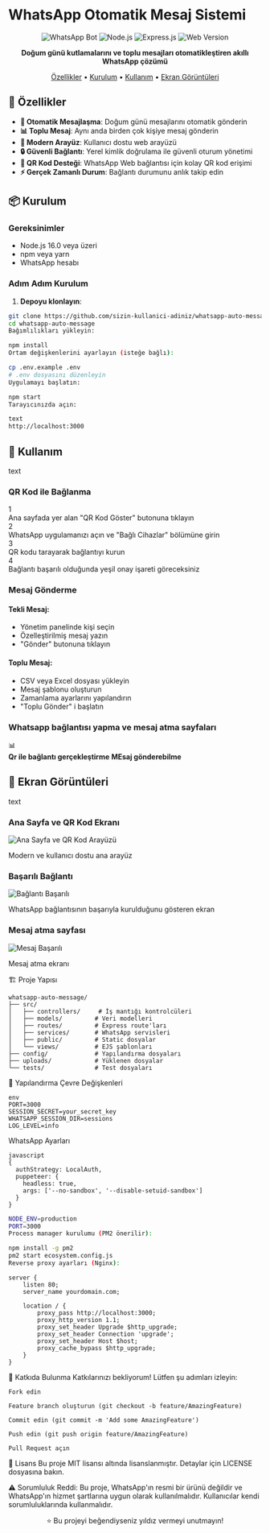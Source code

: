 # WhatsApp Otomatik Mesaj Sistemi

<div align="center">

![WhatsApp Bot](https://img.shields.io/badge/WhatsApp-Bot-green?style=for-the-badge&logo=whatsapp)
![Node.js](https://img.shields.io/badge/Node.js-16%2B-green?style=for-the-badge&logo=node.js)
![Express.js](https://img.shields.io/badge/Express.js-Framework-lightgrey?style=for-the-badge&logo=express)
![Web Version](https://img.shields.io/badge/Web-Interface-blue?style=for-the-badge&logo=google-chrome)

**Doğum günü kutlamalarını ve toplu mesajları otomatikleştiren akıllı WhatsApp çözümü**

[Özellikler](#-özellikler) • [Kurulum](#-kurulum) • [Kullanım](#-kullanım) • [Ekran Görüntüleri](#-ekran-görüntüleri)

</div>

## 🚀 Özellikler

- **🤖 Otomatik Mesajlaşma**: Doğum günü mesajlarını otomatik gönderin
- **📊 Toplu Mesaj**: Aynı anda birden çok kişiye mesaj gönderin
- **🎨 Modern Arayüz**: Kullanıcı dostu web arayüzü
- **🔒 Güvenli Bağlantı**: Yerel kimlik doğrulama ile güvenli oturum yönetimi
- **📱 QR Kod Desteği**: WhatsApp Web bağlantısı için kolay QR kod erişimi
- **⚡ Gerçek Zamanlı Durum**: Bağlantı durumunu anlık takip edin

## 📦 Kurulum

### Gereksinimler
- Node.js 16.0 veya üzeri
- npm veya yarn
- WhatsApp hesabı

### Adım Adım Kurulum

1. **Depoyu klonlayın**:
```bash
git clone https://github.com/sizin-kullanici-adiniz/whatsapp-auto-message.git
cd whatsapp-auto-message
Bağımlılıkları yükleyin:
```

```bash
npm install
Ortam değişkenlerini ayarlayın (isteğe bağlı):
```
```bash
cp .env.example .env
# .env dosyasını düzenleyin
Uygulamayı başlatın:
```
```bash
npm start
Tarayıcınızda açın:

text
http://localhost:3000
```

<div class="usage-container"> <div class="usage-section"> <h2>🎯 Kullanım</h2>
text
<div class="usage-card">
  <h3>QR Kod ile Bağlanma</h3>
  <div class="steps">
    <div class="step">
      <div class="step-number">1</div>
      <div class="step-content">
        Ana sayfada yer alan "QR Kod Göster" butonuna tıklayın
      </div>
    </div>
    <div class="step">
      <div class="step-number">2</div>
      <div class="step-content">
        WhatsApp uygulamanızı açın ve "Bağlı Cihazlar" bölümüne girin
      </div>
    </div>
    <div class="step">
      <div class="step-number">3</div>
      <div class="step-content">
        QR kodu tarayarak bağlantıyı kurun
      </div>
    </div>
    <div class="step">
      <div class="step-number">4</div>
      <div class="step-content">
        Bağlantı başarılı olduğunda yeşil onay işareti göreceksiniz
      </div>
    </div>
  </div>
</div>

<div class="usage-card">
  <h3>Mesaj Gönderme</h3>
  
  <div class="message-type">
    <h4>Tekli Mesaj:</h4>
    <ul>
      <li>Yönetim panelinde kişi seçin</li>
      <li>Özelleştirilmiş mesaj yazın</li>
      <li>"Gönder" butonuna tıklayın</li>
    </ul>
  </div>
  
  <div class="message-type">
    <h4>Toplu Mesaj:</h4>
    <ul>
      <li>CSV veya Excel dosyası yükleyin</li>
      <li>Mesaj şablonu oluşturun</li>
      <li>Zamanlama ayarlarını yapılandırın</li>
      <li>"Toplu Gönder" i başlatın</li>
    </ul>
  </div>
</div>

<div class="usage-card">
  <h3>Whatsapp bağlantısı yapma ve mesaj atma sayfaları</h3>
  <div class="features-grid">
    <div class="feature">
      <div class="feature-icon">📊</div>
      <div class="feature-content">
        <strong>Qr ile bağlantı gerçekleştirme</strong> 
        <strong>MEsaj gönderebilme</strong> 
      </div>
    </div>
  </div>
</div>
</div> <div class="screenshots-section"> <h2>📸 Ekran Görüntüleri</h2>
text
<div class="screenshot-card">
  <h3>Ana Sayfa ve QR Kod Ekranı</h3>
  <div class="screenshot-placeholder">
    <img src="screenshots/qr.png" 
         alt="Ana Sayfa ve QR Kod Arayüzü" class="screenshot-img">
  </div>
  <p class="screenshot-desc">Modern ve kullanıcı dostu ana arayüz</p>
</div>



<div class="screenshot-card">
  <h3>Başarılı Bağlantı</h3>
  <div class="screenshot-placeholder">
    <img src="screenshots/qr2.png" 
         alt="Bağlantı Başarılı" class="screenshot-img">
  </div>
  <p class="screenshot-desc">WhatsApp bağlantısının başarıyla kurulduğunu gösteren ekran</p>
</div>
<div class="screenshot-card">
  <h3>Mesaj atma sayfası</h3>
  <div class="screenshot-placeholder">
    <img src="screenshots/message.png" 
         alt="Mesaj Başarılı" class="screenshot-img">
  </div>
  <p class="screenshot-desc">Mesaj atma ekranı</p>
</div>

🏗️ Proje Yapısı
```
whatsapp-auto-message/
├── src/
│   ├── controllers/     # İş mantığı kontrolcüleri
│   ├── models/         # Veri modelleri
│   ├── routes/         # Express route'ları
│   ├── services/       # WhatsApp servisleri
│   ├── public/         # Static dosyalar
│   └── views/          # EJS şablonları
├── config/             # Yapılandırma dosyaları
├── uploads/            # Yüklenen dosyalar
└── tests/              # Test dosyaları
```

🔧 Yapılandırma
Çevre Değişkenleri
```
env
PORT=3000
SESSION_SECRET=your_secret_key
WHATSAPP_SESSION_DIR=sessions
LOG_LEVEL=info
```

WhatsApp Ayarları
```
javascript
{
  authStrategy: LocalAuth,
  puppeteer: { 
    headless: true,
    args: ['--no-sandbox', '--disable-setuid-sandbox']
  }
}
```

```bash
NODE_ENV=production
PORT=3000
Process manager kurulumu (PM2 önerilir):
```
```bash
npm install -g pm2
pm2 start ecosystem.config.js
Reverse proxy ayarları (Nginx):
```
```nginx
server {
    listen 80;
    server_name yourdomain.com;
    
    location / {
        proxy_pass http://localhost:3000;
        proxy_http_version 1.1;
        proxy_set_header Upgrade $http_upgrade;
        proxy_set_header Connection 'upgrade';
        proxy_set_header Host $host;
        proxy_cache_bypass $http_upgrade;
    }
}
```
🤝 Katkıda Bulunma
Katkılarınızı bekliyorum! Lütfen şu adımları izleyin:
```
Fork edin

Feature branch oluşturun (git checkout -b feature/AmazingFeature)

Commit edin (git commit -m 'Add some AmazingFeature')

Push edin (git push origin feature/AmazingFeature)

Pull Request açın
```
📄 Lisans
Bu proje MIT lisansı altında lisanslanmıştır. Detaylar için LICENSE dosyasına bakın.

⚠️ Sorumluluk Reddi: 
Bu proje, WhatsApp'ın resmi bir ürünü değildir ve WhatsApp'ın hizmet şartlarına uygun olarak kullanılmalıdır. Kullanıcılar kendi sorumluluklarında kullanmalıdır.

<div align="center">
⭐ Bu projeyi beğendiyseniz yıldız vermeyi unutmayın!

</div> 

